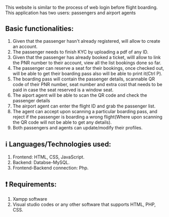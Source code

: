 This website is similar to the process of web login before flight boarding. This application has two users: passengers and airport agents

## Basic functionalities:
  1. Given that the passenger hasn't already registered, will allow to create an account.
  2. The passenger needs to finish KYC by uploading a pdf of any ID.
  3. Given that the passenger has already booked a ticket, willl allow to link the PNR number to their account, view all the list bookings done so far.
  4. The passenger can reserve a seat for their bookings, once checked out, will be able to get their boarding pass also will be able to print it(Ctrl P).
  5. The boarding pass will contain the passenger details, scannable QR code of their PNR number, seat number and extra cost that needs to be paid in case the seat reserved is a window seat.
  6. The aiport agent will be able to scan the QR code and check the passenger details
  7. The airport agent can enter the flight ID and grab the passenger list.
  8. The agent can accept upon scanning a particular boarding pass, and reject if the passenger is boarding a wrong flight(Where upon scanning the QR code will not be able to get any details).
  9. Both passengers and agents can update/modify their profiles.

## ℹ️ Languages/Technologies used:
  1. Frontend: HTML, CSS, JavaScript.
  2. Backend: Databse-MySQL.
  3. Frontend-Backend connection: Php.
     
## ❗ Requirements:
  1. Xampp software
  2. Visual studio codes or any other software that supports HTML, PHP, CSS.
